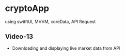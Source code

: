 # cryptoApp
using switftUI, MVVM, coreData, API Request
## Video-13
- Downloading and displaying live market data from API
